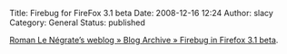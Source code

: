 Title: Firebug for FireFox 3.1 beta
Date: 2008-12-16 12:24
Author: slacy
Category: General
Status: published

[Roman Le Négrate’s weblog » Blog Archive » Firebug in Firefox 3.1
beta](http://roman.flucti.com/firebug-in-firefox-31-beta).
